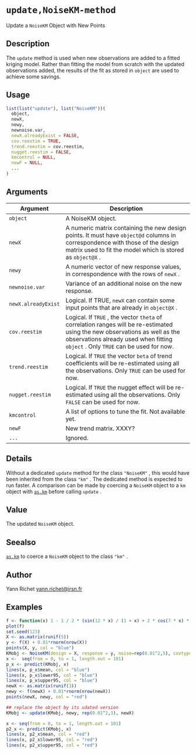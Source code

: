 # `update,NoiseKM-method`

Update a `NoiseKM` Object with New Points


## Description

The `update` method is used when new observations are added
 to a fitted kriging model. Rather than fitting the model from
 scratch with the updated observations added, the results of the
 fit as stored in `object` are used to achieve some savings.


## Usage

```r
list(list("update"), list("NoiseKM"))(
  object,
  newX,
  newy,
  newnoise.var,
  newX.alreadyExist = FALSE,
  cov.reestim = TRUE,
  trend.reestim = cov.reestim,
  nugget.reestim = FALSE,
  kmcontrol = NULL,
  newF = NULL,
  ...
)
```


## Arguments

Argument      |Description
------------- |----------------
`object`     |     A NoiseKM object.
`newX`     |     A numeric matrix containing the new design points. It must have `object@d` columns in correspondence with those of the design matrix used to fit the model which is stored as `object@X` .
`newy`     |     A numeric vector of new response values, in correspondence with the rows of `newX` .
`newnoise.var`     |     Variance of an additional noise on the new response.
`newX.alreadyExist`     |     Logical. If TRUE, `newX` can contain some input points that are already in `object@X` .
`cov.reestim`     |     Logical. If `TRUE` , the vector `theta` of correlation ranges will be re-estimated using the new observations as well as the observations already used when fitting `object` . Only `TRUE` can be used for now.
`trend.reestim`     |     Logical. If `TRUE` the vector `beta` of trend coefficients will be re-estimated using all the observations. Only `TRUE` can be used for now.
`nugget.reestim`     |     Logical. If `TRUE` the nugget effect will be re-estimated using all the observations. Only `FALSE` can be used for now.
`kmcontrol`     |     A list of options to tune the fit. Not available yet.
`newF`     |     New trend matrix. XXXY?
`...`     |     Ignored.


## Details

Without a dedicated `update` method for the class
 `"NoiseKM"` , this would have been inherited from the class
 `"km"` . The dedicated method is expected to run faster.  A
 comparison can be made by coercing a `NoiseKM` object to a
 `km` object with [`as.km`](#as.km) before calling
 `update` .


## Value

The updated `NoiseKM` object.


## Seealso

[`as.km`](#as.km) to coerce a `NoiseKM` object to the
 class `"km"` .


## Author

Yann Richet yann.richet@irsn.fr


## Examples

```r
f <- function(x) 1 - 1 / 2 * (sin(12 * x) / (1 + x) + 2 * cos(7 * x) * x^5 + 0.7)
plot(f)
set.seed(123)
X <- as.matrix(runif(5))
y <- f(X) + 0.01*rnorm(nrow(X))
points(X, y, col = "blue")
KMobj <- NoiseKM(design = X, response = y, noise=rep(0.01^2,5), covtype = "gauss")
x <-  seq(from = 0, to = 1, length.out = 101)
p_x <- predict(KMobj, x)
lines(x, p_x$mean, col = "blue")
lines(x, p_x$lower95, col = "blue")
lines(x, p_x$upper95, col = "blue")
newX <- as.matrix(runif(3))
newy <- f(newX) + 0.01*rnorm(nrow(newX))
points(newX, newy, col = "red")

## replace the object by its udated version
KMobj <- update(KMobj, newy, rep(0.01^2,3), newX)

x <- seq(from = 0, to = 1, length.out = 101)
p2_x <- predict(KMobj, x)
lines(x, p2_x$mean, col = "red")
lines(x, p2_x$lower95, col = "red")
lines(x, p2_x$upper95, col = "red")
```


